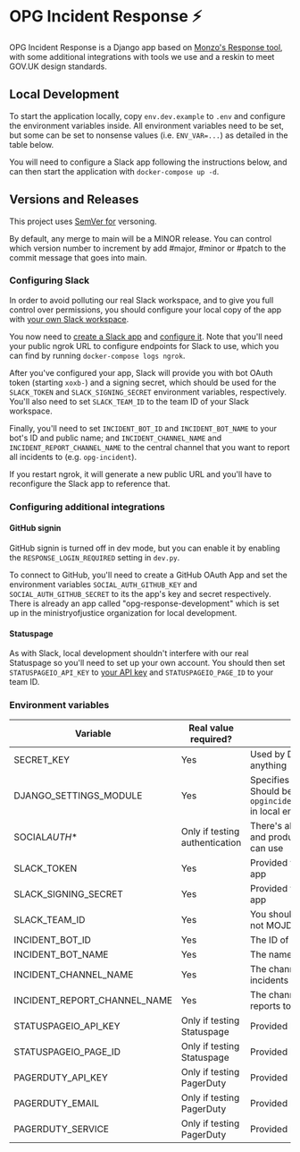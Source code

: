 # OPG Incident Response ⚡

OPG Incident Response is a Django app based on [Monzo's Response tool](https://github.com/monzo/response), with some additional integrations with tools we use and a reskin to meet GOV.UK design standards.

## Local Development

To start the application locally, copy `env.dev.example` to `.env` and configure the environment variables inside. All environment variables need to be set, but some can be set to nonsense values (i.e. `ENV_VAR=...`) as detailed in the table below.

You will need to configure a Slack app following the instructions below, and can then start the application with `docker-compose up -d`.


## Versions and Releases

This project uses [SemVer for](https://semver.org) versoning.

By default, any merge to main will be a MINOR release. You can control which version number to increment by add #major, #minor or #patch to the commit message that goes into main.

### Configuring Slack

In order to avoid polluting our real Slack workspace, and to give you full control over permissions, you should configure your local copy of the app with [your own Slack workspace][slack-create].

You now need to [create a Slack app][slack-app-create] and [configure it][slack-app-config]. Note that you'll need your public ngrok URL to configure endpoints for Slack to use, which you can find by running `docker-compose logs ngrok`.

After you've configured your app, Slack will provide you with bot OAuth token (starting `xoxb-`) and a signing secret, which should be used for the `SLACK_TOKEN` and `SLACK_SIGNING_SECRET` environment variables, respectively. You'll also need to set `SLACK_TEAM_ID` to the team ID of your Slack workspace.

Finally, you'll need to set `INCIDENT_BOT_ID` and `INCIDENT_BOT_NAME` to your bot's ID and public name; and `INCIDENT_CHANNEL_NAME` and `INCIDENT_REPORT_CHANNEL_NAME` to the central channel that you want to report all incidents to (e.g. `opg-incident`).

If you restart ngrok, it will generate a new public URL and you'll have to reconfigure the Slack app to reference that.

### Configuring additional integrations

#### GitHub signin

GitHub signin is turned off in dev mode, but you can enable it by enabling the `RESPONSE_LOGIN_REQUIRED` setting in `dev.py`.

To connect to GitHub, you'll need to create a GitHub OAuth App and set the environment variables `SOCIAL_AUTH_GITHUB_KEY` and `SOCIAL_AUTH_GITHUB_SECRET` to its the app's key and secret respectively. There is already an app called "opg-response-development" which is set up in the ministryofjustice organization for local development.

#### Statuspage

As with Slack, local development shouldn't interfere with our real Statuspage so you'll need to set up your own account. You should then set `STATUSPAGEIO_API_KEY` to [your API key][statuspage-api-key] and `STATUSPAGEIO_PAGE_ID` to your team ID.

### Environment variables

| Variable                     | Real value required?           | Details                                                                                             |
| ---------------------------- | ------------------------------ | --------------------------------------------------------------------------------------------------- |
| SECRET_KEY                   | Yes                            | Used by Django, can be set to anything                                                              |
| DJANGO_SETTINGS_MODULE       | Yes                            | Specifies which settings to use. Should be `opgincidentresponse.settings.dev` in local environments |
| SOCIAL*AUTH*\*               | Only if testing authentication | There's already a dev/localhost and production GitHub app you can use                               |
| SLACK_TOKEN                  | Yes                            | Provided when you create a Slack app                                                                |
| SLACK_SIGNING_SECRET         | Yes                            | Provided when you create a Slack app                                                                |
| SLACK_TEAM_ID                | Yes                            | You should test in a private team, not MOJD&T                                                       |
| INCIDENT_BOT_ID              | Yes                            | The ID of your test app                                                                             |
| INCIDENT_BOT_NAME            | Yes                            | The name of your test app                                                                           |
| INCIDENT_CHANNEL_NAME        | Yes                            | The channel to post new live incidents to                                                           |
| INCIDENT_REPORT_CHANNEL_NAME | Yes                            | The channel to post new incident reports to                                                         |
| STATUSPAGEIO_API_KEY         | Only if testing Statuspage     | Provided by Statuspage                                                                              |
| STATUSPAGEIO_PAGE_ID         | Only if testing Statuspage     | Provided by Statuspage                                                                              |
| PAGERDUTY_API_KEY            | Only if testing PagerDuty      | Provided by Pagerduty                                                                               |
| PAGERDUTY_EMAIL              | Only if testing PagerDuty      | Provided by Pagerduty                                                                               |
| PAGERDUTY_SERVICE            | Only if testing PagerDuty      | Provided by Pagerduty                                                                               |

[django-createsuperuser]: https://docs.djangoproject.com/en/3.1/ref/django-admin/#createsuperuser
[slack-create]: https://slack.com/get-started#/create
[slack-app-create]: https://github.com/monzo/response/blob/master/docs/slack_app_create.md
[slack-app-config]: https://github.com/monzo/response/blob/master/docs/slack_app_config.md
[statuspage-api-key]: https://support.atlassian.com/statuspage/docs/create-and-manage-api-keys/
